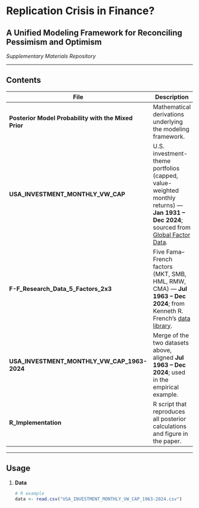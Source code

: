# Replication Crisis in Finance?  
## A Unified Modeling Framework for Reconciling Pessimism and Optimism  
*Supplementary Materials Repository*

---

## Contents

| File | Description |
|------|-------------|
| **Posterior Model Probability with the Mixed Prior** | Mathematical derivations underlying the modeling framework. |
| **USA_INVESTMENT_MONTHLY_VW_CAP** | U.S. investment-theme portfolios (capped, value-weighted monthly returns) — **Jan 1931 – Dec 2024**; sourced from [Global Factor Data](https://jkpfactors.com/factor-returns). |
| **F-F_Research_Data_5_Factors_2x3** | Five Fama–French factors (MKT, SMB, HML, RMW, CMA) — **Jul 1963 – Dec 2024**; from Kenneth R. French’s [data library](https://mba.tuck.dartmouth.edu/pages/faculty/ken.french/data_library.html). |
| **USA_INVESTMENT_MONTHLY_VW_CAP_1963-2024** | Merge of the two datasets above, aligned **Jul 1963 – Dec 2024**; used in the empirical example. |
| **R_Implementation** | R script that reproduces all posterior calculations and figure in the paper. |

---

## Usage

1. **Data**  
   ```r
   # R example
   data <- read.csv("USA_INVESTMENT_MONTHLY_VW_CAP_1963-2024.csv")
